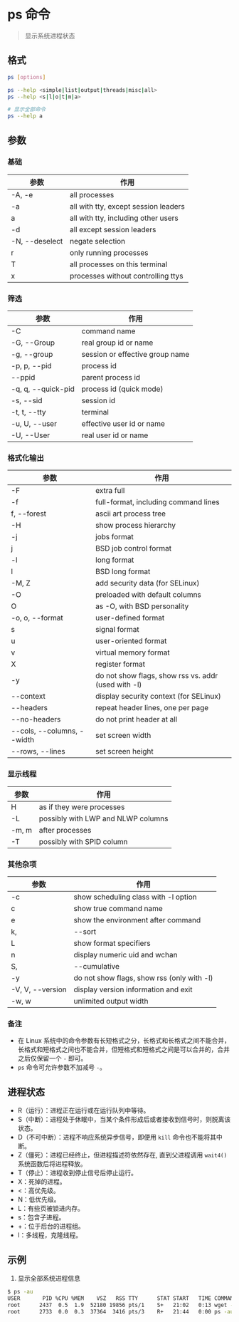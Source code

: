 # ps 命令

> 显示系统进程状态

## 格式

```bash
ps [options]

ps --help <simple|list|output|threads|misc|all>
ps --help <s|l|o|t|m|a>

# 显示全部命令
ps --help a
```

## 参数

### 基础

| 参数 | 作用 |
| --------- | --------- |
| -A, -e | all processes |
| -a | all with tty, except session leaders |
| a | all with tty, including other users |
| -d | all except session leaders |
| -N, --deselect | negate selection |
| r | only running processes |
| T | all processes on this terminal |
| x | processes without controlling ttys |

### 筛选

| 参数 | 作用 |
| --------- | --------- |
| -C <command> | command name |
| -G, --Group <GID> | real group id or name |
| -g, --group <group> | session or effective group name |
| -p, p, --pid <PID> | process id |
| --ppid <PID> | parent process id |
| -q, q, --quick-pid <PID> | process id (quick mode) |
| -s, --sid <session> | session id |
| -t, t, --tty <tty> | terminal |
| -u, U, --user <UID> | effective user id or name |
| -U, --User <UID> | real user id or name |

### 格式化输出

| 参数 | 作用 |
| --------- | --------- |
| -F | extra full |
| -f | full-format, including command lines |
| f, --forest | ascii art process tree |
| -H | show process hierarchy |
| -j | jobs format |
| j | BSD job control format |
| -l | long format |
| l | BSD long format |
| -M, Z | add security data (for SELinux) |
| -O <format> | preloaded with default columns |
| O <format> | as -O, with BSD personality |
| -o, o, --format <format> | user-defined format |
| s | signal format |
| u | user-oriented format |
| v | virtual memory format |
| X | register format |
| -y | do not show flags, show rss vs. addr (used with -l) |
| --context | display security context (for SELinux) |
| --headers | repeat header lines, one per page |
| --no-headers | do not print header at all |
| --cols, --columns, --width <num> | set screen width |
| --rows, --lines <num> | set screen height |

### 显示线程

| 参数 | 作用 |
| --------- | --------- |
| H | as if they were processes |
| -L | possibly with LWP and NLWP columns |
| -m, m | after processes |
| -T | possibly with SPID column |

### 其他杂项

| 参数 | 作用 |
| --------- | --------- |
| -c | show scheduling class with -l option |
| c | show true command name |
| e | show the environment after command |
| k, | --sort | specify sort order as: [+|-]key[,[+|-]key[,...]] |
| L | show format specifiers |
| n | display numeric uid and wchan |
| S, | --cumulative | include some dead child process data |
| -y | do not show flags, show rss (only with -l) |
| -V, V, --version | display version information and exit |
| -w, w | unlimited output width |

### 备注

- 在 Linux 系统中的命令参数有长短格式之分，长格式和长格式之间不能合并，长格式和短格式之间也不能合并，但短格式和短格式之间是可以合并的，合并之后仅保留一个 `-` 即可。
- `ps` 命令可允许参数不加减号 `-`。

## 进程状态

- R（运行）：进程正在运行或在运行队列中等待。
- S（中断）：进程处于休眠中，当某个条件形成后或者接收到信号时，则脱离该 
状态。
- D（不可中断）：进程不响应系统异步信号，即便用 `kill` 命令也不能将其中断。
- Z（僵死）：进程已经终止，但进程描述符依然存在, 直到父进程调用 `wait4()` 系统函数后将进程释放。
- T（停止）：进程收到停止信号后停止运行。
- X：死掉的进程。
- <：高优先级。
- N：低优先级。
- L：有些页被锁进内存。
- s：包含子进程。
- +：位于后台的进程组。
- l：多线程，克隆线程。

## 示例

1. 显示全部系统进程信息

```bash
$ ps -au
USER       PID %CPU %MEM    VSZ   RSS TTY      STAT START   TIME COMMAND
root      2437  0.5  1.9  52180 19856 pts/1    S+   21:02   0:13 wget -r -p http://www.linuxprobe.com
root      2733  0.0  0.3  37364  3416 pts/3    R+   21:44   0:00 ps -au
```

